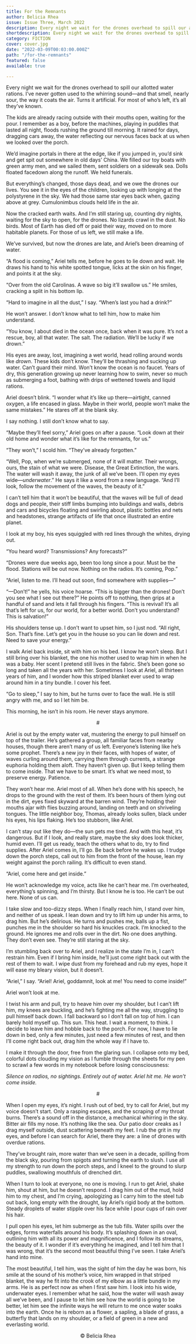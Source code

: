 ```yaml
---
title: For the Remnants
author: Belicia Rhea
issue: Issue Three, March 2022
description: Every night we wait for the drones overhead to spill our allotted water rations. I’ve never gotten used to the whirring sound—and that smell, nearly sour, the way it coats the air. Turns it artificial. For most of who’s left, it’s all they’ve known. <p>The kids are already racing outside with their mouths open, waiting for the pour. I remember as a boy, before the machines, playing in puddles that lasted all night, floods rushing the ground till morning. It rained for days, dragging cars away, the water reflecting our nervous faces back at us when we looked over the porch. </p><p>We’d imagine portals in there at the edge, like if you jumped in, you’d sink and get spit out somewhere in old days’ China. We filled our toy boats with green army men, and we sailed them, sent soldiers on a sidewalk sea. Dolls floated facedown along the runoff. We held funerals. </p>
shortdescription: Every night we wait for the drones overhead to spill our allotted water rations. I’ve never gotten used to the whirring sound—and that smell, nearly sour, the way it coats the air. Turns it artificial. For most of who’s left, it’s all they’ve known. <p>The kids are already racing outside with their mouths open, waiting for the pour. I remember as a boy, before the machines, playing in puddles that lasted all night, floods rushing the ground till morning. It rained for days, dragging cars away, the water reflecting our nervous faces back at us when we looked over the porch. </p>
category: FICTION
cover: cover.jpg
date: "2022-03-09T00:03:00.000Z"
path: "/for-the-remnants"
featured: false
available: true

---
```


Every night we wait for the drones overhead to spill our allotted water rations. I’ve never gotten used to the whirring sound—and that smell, nearly sour, the way it coats the air. Turns it artificial. For most of who’s left, it’s all they’ve known. 

The kids are already racing outside with their mouths open, waiting for the pour. I remember as a boy, before the machines, playing in puddles that lasted all night, floods rushing the ground till morning. It rained for days, dragging cars away, the water reflecting our nervous faces back at us when we looked over the porch. 

We’d imagine portals in there at the edge, like if you jumped in, you’d sink and get spit out somewhere in old days’ China. We filled our toy boats with green army men, and we sailed them, sent soldiers on a sidewalk sea. Dolls floated facedown along the runoff. We held funerals. 

But everything’s changed, those days dead, and we owe the drones our lives. You see it in the eyes of the children, looking up with longing at the polystyrene in the sky. We had those same star eyes back when, gazing above at grey. Cumulonimbus clouds held life in the air. 

Now the cracked earth waits. And I’m still staring up, counting dry nights, waiting for the sky to open, for the drones. No lizards crawl in the dust. No birds. Most of Earth has died off or paid their way, moved on to more habitable planets. For those of us left, we still make a life. 

We’ve survived, but now the drones are late, and Ariel’s been dreaming of water.

“A flood is coming,” Ariel tells me, before he goes to lie down and wait. He draws his hand to his white spotted tongue, licks at the skin on his finger, and points it at the sky. 

“Over from the old Carolinas. A wave so big it’ll swallow us.” He smiles, cracking a split in his bottom lip.

“Hard to imagine in all the dust,” I say. “When’s last you had a drink?”

He won’t answer. I don’t know what to tell him, how to make him understand. 

“You know, I about died in the ocean once, back when it was pure. It’s not a rescue, boy, all that water. The salt. The radiation. We’ll be lucky if we drown.” 

His eyes are away, lost, imagining a wet world, head rolling around words like *drown*. These kids don’t know. They’ll be thrashing and sucking up water. Can’t guard their mind. Won’t know the ocean is no faucet. Years of dry, this generation growing up never learning how to swim, never so much as submerging a foot, bathing with drips of wettened towels and liquid rations. 

Ariel doesn’t blink. “I wonder what it’s like up there—airtight, canned oxygen, a life encased in glass. Maybe in their world, people won’t make the same mistakes.” He stares off at the blank sky.

I say nothing. I still don’t know what to say.

“Maybe they’ll feel sorry,” Ariel goes on after a pause. “Look down at their old home and wonder what it’s like for the remnants, for us.”

“They won’t,” I scold him. “They’ve already forgotten.” 

“Well, Pop, when we’re submerged, none of it will matter. Their wrongs, ours, the stain of what we were. Disease, the Great Extinction, the wars. The water will wash it away, the junk of all we’ve been. I’ll open my eyes wide—*underwater*.” He says it like a word from a new language. “And I’ll look, follow the movement of the waves, the beauty of it.”

I can’t tell him that it won’t be beautiful, that the waves will be full of dead dogs and people, their stiff limbs bumping into buildings and walls, debris and cars and bicycles floating and swirling about, plastic bottles and nets and headstones, strange artifacts of life that once illustrated an entire planet.

I look at my boy, his eyes squiggled with red lines through the whites, drying out. 

“You heard word? Transmissions? Any forecasts?”

“Drones were due weeks ago, been too long since a pour. Must be the flood. Stations will be out now. Nothing on the radios. It’s coming, Pop.” 

“Ariel, listen to me. I’ll head out soon, find somewhere with supplies—”

“—Don’t!” he yells, his voice hoarse. “This is bigger than the drones! Don’t you see what I see out there?” He points off to nothing, then grips at a handful of sand and lets it fall through his fingers. “This is revival! It’s all that’s left for us, for our world, for a better world. Don’t you understand? This is salvation!” 

His shoulders tense up. I don’t want to upset him, so I just nod. “All right, Son. That’s fine. Let’s get you in the house so you can lie down and rest. Need to save your energy.”

I walk Ariel back inside, sit with him on his bed. I know he won’t sleep. But I still bring over his blanket, the one his mother used to wrap him in when he was a baby. Her scent I pretend still lives in the fabric. She’s been gone so long and taken all the years with her. Sometimes I look at Ariel, all thirteen years of him, and I wonder how this striped blanket ever used to wrap around him in a tiny bundle. I cover his feet.

“Go to sleep,” I say to him, but he turns over to face the wall. He is still angry with me, and so I let him be.

This morning, he isn’t in his room. He never stays anymore. 

<p style="text-align: center;"> #</p>

Ariel is out by the empty water vat, mustering the energy to pull himself on top of the trailer. He’s gathered a group, all familiar faces from nearby houses, though there aren’t many of us left. Everyone’s listening like he’s some prophet. There’s a new joy in their faces, with hopes of water, of waves curling around them, carrying them through currents, a strange euphoria holding them aloft. They haven’t given up. But I keep telling them to come inside. That we have to be smart. It’s what we need most, to preserve energy. Patience. 

They won’t hear me. Ariel most of all. When he’s done with his speech, he drops to the ground with the rest of them. It’s been hours of them lying out in the dirt, eyes fixed skyward at the barren wind. They’re holding their mouths ajar with flies buzzing around, landing on teeth and on shriveling tongues. The little neighbor boy, Thomas, already looks sullen, black under his eyes, his lips flaking. He’s too stubborn, like Ariel. 

I can’t stay out like they do—the sun gets me tired. And with this heat, it’s dangerous. But if I look, and really stare, maybe the sky does look thicker, humid even. I’ll get us ready, teach the others what to do, try to find supplies. After Ariel comes in, I’ll go. Be back before he wakes up. I trudge down the porch steps, call out to him from the front of the house, lean my weight against the porch railing. It’s difficult to even stand.

“Ariel, come here and get inside.” 

He won’t acknowledge my voice, acts like he can’t hear me. I’m overheated, everything’s spinning, and I’m thirsty. But I know he is too. He can’t be out here. None of us can.

I take slow and too-dizzy steps. When I finally reach him, I stand over him, and neither of us speak. I lean down and try to lift him up under his arms, to drag him. But he’s delirious. He turns and pushes me, balls up a fist, punches me in the shoulder so hard his knuckles crack. I’m knocked to the ground. He ignores me and rolls over in the dirt. No one does anything. They don’t even see. They’re still staring at the sky. 

I’m stumbling back over to Ariel, and I realize in the state I’m in, I can’t restrain him. Even if I bring him inside, he’ll just come right back out with the rest of them to wait. I wipe dust from my forehead and rub my eyes, hope it will ease my bleary vision, but it doesn’t. 

“Ariel,” I say. “Ariel! Ariel, goddamnit, look at me! You need to come inside!”

Ariel won’t look at me.

I twist his arm and pull, try to heave him over my shoulder, but I can’t lift him, my knees are buckling, and he’s fighting me all the way, struggling to pull himself back down. I fall backward so I don’t fall on top of him. I can barely hold myself up. This sun. This heat. I wait a moment, to think. I decide to leave him and hobble back to the porch. For now, I have to lie down in bed, only a few minutes, just need a few minutes of rest, and then I’ll come right back out, drag him the whole way if I have to.   

I make it through the door, free from the glaring sun. I collapse onto my bed, colorful dots clouding my vision as I fumble through the sheets for my pen to scrawl a few words in my notebook before losing consciousness: 

*Silence on radios, no sightings. Entirely out of water. Ariel hit me. He won’t come inside.*

<p style="text-align: center;"> #</p>

When I open my eyes, it’s night. I rush out of bed, try to call for Ariel, but my voice doesn’t start. Only a rasping escapes, and the scraping of my throat burns. There’s a sound off in the distance, a mechanical whirring in the sky. Bitter air fills my nose. It’s nothing like the sea. Our patio door creaks as I drag myself outside, dust scattering beneath my feet. I rub the grit in my eyes, and before I can search for Ariel, there they are: a line of drones with overdue rations. 

They’ve brought rain, more water than we’ve seen in a decade, spilling from the black sky, pouring from spigots and turning the earth to slush. I use all my strength to run down the porch steps, and I kneel to the ground to slurp puddles, swallowing mouthfuls of drenched dirt. 

When I turn to look at everyone, no one is moving. I run to get Ariel, shake him, shout at him, but he doesn’t respond. I drag him out of the mud, hold him to my chest, and I’m crying, apologizing as I carry him to the steel tub out back, long empty with the drought, lay Ariel’s rigid body at the bottom. Steady droplets of water stipple over his face while I pour cups of rain over his hair. 

I pull open his eyes, let him submerge as the tub fills. Water spills over the edges, forms waterfalls around his body. It’s splashing down in an oval, outlining him with all its power and magnificence, and I follow its streams, the beauty of it. I wonder if it’s everything he imagined, and I tell him that I was wrong, that it’s the second most beautiful thing I’ve seen. I take Ariel’s hand into mine. 

The most beautiful, I tell him, was the sight of him the day he was born, his smile at the sound of his mother’s voice, him wrapped in that striped blanket, the way he fit into the crook of my elbow as a little bundle in my arms. He is as perfect now as when I first saw him. I look into his wide, underwater eyes. I remember what he said, how the water will wash away all we’ve been, and I pause to let him see how the world is going to be better, let him see the infinite ways he will return to me once water soaks into the earth. Once he is reborn as a flower, a sapling, a blade of grass, a butterfly that lands on my shoulder, or a field of green in a new and everlasting world.


<p style="text-align: center;">© Belicia Rhea</p>